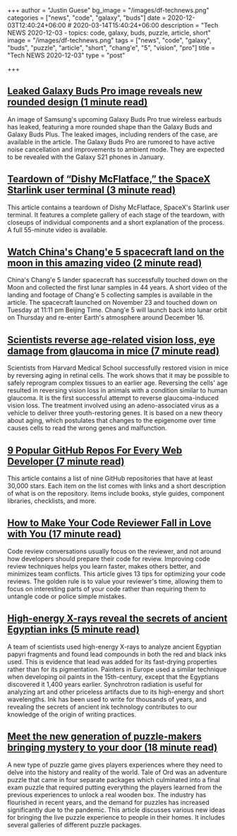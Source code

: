 +++
author = "Justin Guese"
bg_image = "/images/df-technews.png"
categories = ["news", "code", "galaxy", "buds"]
date = 2020-12-03T12:40:24+06:00 # 2020-03-14T15:40:24+06:00
description = "Tech NEWS 2020-12-03 - topics: code, galaxy, buds, puzzle, article, short"
image = "/images/df-technews.png"
tags = ["news", "code", "galaxy", "buds", "puzzle", "article", "short", "chang'e", "5", "vision", "pro"]
title = "Tech NEWS 2020-12-03"
type = "post"

+++

## [Leaked Galaxy Buds Pro image reveals new rounded design (1 minute read)](https://www.theverge.com/2020/12/2/22054757/galaxy-buds-pro-leaked-images-renders-rounded-design-case/1/01000176284b5f61-8d7c0621-3689-4f84-9300-d30e2339653b-000000/wrnqfGD17JiyWXiGu98bSI5zB4ouj_zCc-Qnl3Bp53I=170)

An image of Samsung's upcoming Galaxy Buds Pro true wireless earbuds has leaked, featuring a more rounded shape than the Galaxy Buds and Galaxy Buds Plus. The leaked images, including renders of the case, are available in the article. The Galaxy Buds Pro are rumored to have active noise cancellation and improvements to ambient mode. They are expected to be revealed with the Galaxy S21 phones in January.

## [Teardown of “Dishy McFlatface,” the SpaceX Starlink user terminal (3 minute read)](https://arstechnica.com/information-technology/2020/12/teardown-of-dishy-mcflatface-the-spacex-starlink-user-terminal//1/01000176284b5f61-8d7c0621-3689-4f84-9300-d30e2339653b-000000/D8B0rL0jUFLoePreU3w-pI1Nr6Km0jlPmLR5X1aAwDc=170)

This article contains a teardown of Dishy McFlatface, SpaceX's Starlink user terminal. It features a complete gallery of each stage of the teardown, with closeups of individual components and a short explanation of the process. A full 55-minute video is available.

## [Watch China's Chang'e 5 spacecraft land on the moon in this amazing video (2 minute read)](https://www.space.com/china-chang-e-5-moon-landing-lunar-sample-video/1/01000176284b5f61-8d7c0621-3689-4f84-9300-d30e2339653b-000000/Rebc-vKU4sXBG0KEW5wGEd-fivZ4Y0fZDDZRz3Je5Bk=170)

China's Chang'e 5 lander spacecraft has successfully touched down on the Moon and collected the first lunar samples in 44 years. A short video of the landing and footage of Chang'e 5 collecting samples is available in the article. The spacecraft launched on November 23 and touched down on Tuesday at 11:11 pm Beijing Time. Chang'e 5 will launch back into lunar orbit on Thursday and re-enter Earth's atmosphere around December 16.

## [Scientists reverse age-related vision loss, eye damage from glaucoma in mice (7 minute read)](https://medicalxpress.com/news/2020-12-scientists-reverse-age-related-vision-loss.html/1/01000176284b5f61-8d7c0621-3689-4f84-9300-d30e2339653b-000000/uWsA5YR9E759m5Kyt3GJRIZx664hmbUD8jiOEaxXyss=170)

Scientists from Harvard Medical School successfully restored vision in mice by reversing aging in retinal cells. The work shows that it may be possible to safely reprogram complex tissues to an earlier age. Reversing the cells' age resulted in reversing vision loss in animals with a condition similar to human glaucoma. It is the first successful attempt to reverse glaucoma-induced vision loss. The treatment involved using an adeno-associated virus as a vehicle to deliver three youth-restoring genes. It is based on a new theory about aging, which postulates that changes to the epigenome over time causes cells to read the wrong genes and malfunction.

## [9 Popular GitHub Repos For Every Web Developer (7 minute read)](https://dev.to/simonholdorf/9-popular-github-repos-for-every-web-developer-31ej/1/01000176284b5f61-8d7c0621-3689-4f84-9300-d30e2339653b-000000/P6sEeuI7nr7erOLXoZCM1YeS_n9bBrrLIv0n_D-66IU=170)

This article contains a list of nine GitHub repositories that have at least 30,000 stars. Each item on the list comes with links and a short description of what is on the repository. Items include books, style guides, component libraries, checklists, and more.

## [How to Make Your Code Reviewer Fall in Love with You (17 minute read)](https://mtlynch.io/code-review-love//1/01000176284b5f61-8d7c0621-3689-4f84-9300-d30e2339653b-000000/k3ZoNYnWl-FLPrK9h-WpCYV9PwsXH-6J-VcF9IFlUe8=170)

Code review conversations usually focus on the reviewer, and not around how developers should prepare their code for review. Improving code review techniques helps you learn faster, makes others better, and minimizes team conflicts. This article gives 13 tips for optimizing your code reviews. The golden rule is to value your reviewer's time, allowing them to focus on interesting parts of your code rather than requiring them to untangle code or police simple mistakes.

## [High-energy X-rays reveal the secrets of ancient Egyptian inks (5 minute read)](https://arstechnica.com/science/2020/12/lead-based-inks-likely-used-as-a-drying-agent-on-ancient-egyptian-papyri//1/01000176284b5f61-8d7c0621-3689-4f84-9300-d30e2339653b-000000/L3QG93U4v4XjLXYcddSVxKuQr2bZNVXuDgW2HqJ-7MQ=170)

A team of scientists used high-energy X-rays to analyze ancient Egyptian papyri fragments and found lead compounds in both the red and black inks used. This is evidence that lead was added for its fast-drying properties rather than for its pigmentation. Painters in Europe used a similar technique when developing oil paints in the 15th-century, except that the Egyptians discovered it 1,400 years earlier. Synchrotron radiation is useful for analyzing art and other priceless artifacts due to its high-energy and short wavelengths. Ink has been used to write for thousands of years, and revealing the secrets of ancient ink technology contributes to our knowledge of the origin of writing practices.

## [Meet the new generation of puzzle-makers bringing mystery to your door (18 minute read)](https://arstechnica.com/gaming/2020/12/meet-the-new-generation-of-puzzle-makers-bringing-mystery-to-your-door//1/01000176284b5f61-8d7c0621-3689-4f84-9300-d30e2339653b-000000/DioyKEPfIf3eyiKLfq2yeaaFqMWdMq66iEswJ2qYjTc=170)

A new type of puzzle game gives players experiences where they need to delve into the history and reality of the world. Tale of Ord was an adventure puzzle that came in four separate packages which culminated into a final exam puzzle that required putting everything the players learned from the previous experiences to unlock a real wooden box. The industry has flourished in recent years, and the demand for puzzles has increased significantly due to the pandemic. This article discusses various new ideas for bringing the live puzzle experience to people in their homes. It includes several galleries of different puzzle packages.

